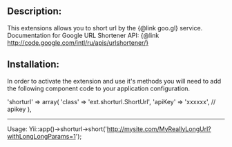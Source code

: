 Description:
------------
This extensions allows you to short url by the {@link goo.gl} service.
Documentation for Google URL Shortener API: {@link http://code.google.com/intl/ru/apis/urlshortener/}

Installation:
-------------
In order to activate the extension and use it's methods you will need to add the following 
component code to your application configuration.

'shorturl' => array(
	'class' => 'ext.shorturl.ShortUrl',
	'apiKey' => 'xxxxxx', // apikey
),

-------------
Usage:
Yii::app()->shorturl->short('http://mysite.com/MyReallyLongUrl?withLongLongParams=1');